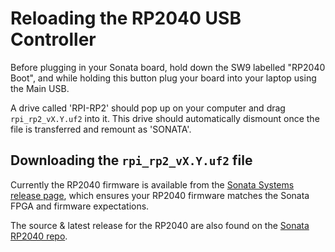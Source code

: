 # Reloading the RP2040 USB Controller

Before plugging in your Sonata board, hold down the SW9 labelled "RP2040 Boot", and while holding this button plug your board into your laptop using the Main USB.

A drive called 'RPI-RP2' should pop up on your computer and drag `rpi_rp2_vX.Y.uf2` into it.
This drive should automatically dismount once the file is transferred and remount as 'SONATA'.

## Downloading the `rpi_rp2_vX.Y.uf2` file

Currently the RP2040 firmware is available from the [Sonata Systems release page](https://github.com/lowRISC/sonata-system/releases), which ensures your RP2040 firmware matches the Sonata FPGA and firmware expectations.

The source & latest release for the RP2040 are also found on the [Sonata RP2040 repo](https://github.com/newaetech/sonata-rp2040/releases).
